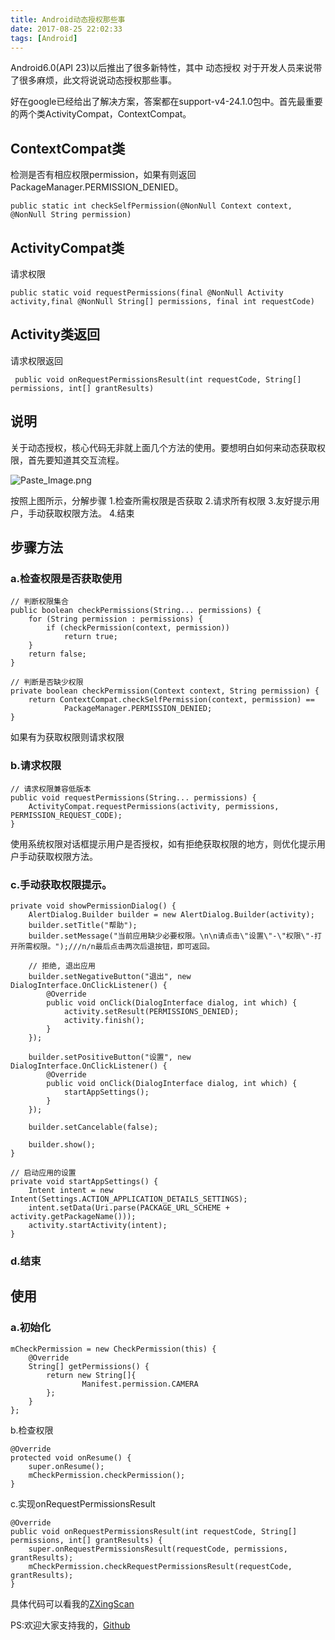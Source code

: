 ```yaml
---
title: Android动态授权那些事
date: 2017-08-25 22:02:33
tags: [Android]
---
```


Android6.0(API 23)以后推出了很多新特性，其中 动态授权 对于开发人员来说带了很多麻烦，此文将说说动态授权那些事。

好在google已经给出了解决方案，答案都在support-v4-24.1.0包中。首先最重要的两个类ActivityCompat，ContextCompat。

## ContextCompat类
检测是否有相应权限permission，如果有则返回PackageManager.PERMISSION_DENIED。

    public static int checkSelfPermission(@NonNull Context context, @NonNull String permission)

## ActivityCompat类

请求权限

    public static void requestPermissions(final @NonNull Activity activity,final @NonNull String[] permissions, final int requestCode)

## Activity类返回

请求权限返回

     public void onRequestPermissionsResult(int requestCode, String[] permissions, int[] grantResults)

## 说明
关于动态授权，核心代码无非就上面几个方法的使用。要想明白如何来动态获取权限，首先要知道其交互流程。

![Paste_Image.png](http://upload-images.jianshu.io/upload_images/2210217-ceda81027909ea98.png?imageMogr2/auto-orient/strip%7CimageView2/2/w/1240)


按照上图所示，分解步骤
1.检查所需权限是否获取
2.请求所有权限
3.友好提示用户，手动获取权限方法。
4.结束

## 步骤方法
### a.检查权限是否获取使用

    // 判断权限集合
    public boolean checkPermissions(String... permissions) {
        for (String permission : permissions) {
            if (checkPermission(context, permission))
                return true;
        }
        return false;
    }

    // 判断是否缺少权限
    private boolean checkPermission(Context context, String permission) {
        return ContextCompat.checkSelfPermission(context, permission) ==
                PackageManager.PERMISSION_DENIED;
    }
    
如果有为获取权限则请求权限

### b.请求权限

    // 请求权限兼容低版本
    public void requestPermissions(String... permissions) {
        ActivityCompat.requestPermissions(activity, permissions, PERMISSION_REQUEST_CODE);
    }

使用系统权限对话框提示用户是否授权，如有拒绝获取权限的地方，则优化提示用户手动获取权限方法。

### c.手动获取权限提示。

    private void showPermissionDialog() {
        AlertDialog.Builder builder = new AlertDialog.Builder(activity);
        builder.setTitle("帮助");
        builder.setMessage("当前应用缺少必要权限。\n\n请点击\"设置\"-\"权限\"-打开所需权限。");///n/n最后点击两次后退按钮，即可返回。

        // 拒绝, 退出应用
        builder.setNegativeButton("退出", new DialogInterface.OnClickListener() {
            @Override
            public void onClick(DialogInterface dialog, int which) {
                activity.setResult(PERMISSIONS_DENIED);
                activity.finish();
            }
        });

        builder.setPositiveButton("设置", new DialogInterface.OnClickListener() {
            @Override
            public void onClick(DialogInterface dialog, int which) {
                startAppSettings();
            }
        });

        builder.setCancelable(false);

        builder.show();
    }

    // 启动应用的设置
    private void startAppSettings() {
        Intent intent = new Intent(Settings.ACTION_APPLICATION_DETAILS_SETTINGS);
        intent.setData(Uri.parse(PACKAGE_URL_SCHEME + activity.getPackageName()));
        activity.startActivity(intent);
    }

### d.结束


## 使用

### a.初始化

	mCheckPermission = new CheckPermission(this) {
		@Override
		String[] getPermissions() {
			return new String[]{
					Manifest.permission.CAMERA
			};
		}
	};

b.检查权限

    @Override
    protected void onResume() {
        super.onResume();
        mCheckPermission.checkPermission();
    }

c.实现onRequestPermissionsResult

    @Override
    public void onRequestPermissionsResult(int requestCode, String[] permissions, int[] grantResults) {
        super.onRequestPermissionsResult(requestCode, permissions, grantResults);
        mCheckPermission.checkRequestPermissionsResult(requestCode, grantResults);
    }

具体代码可以看我的[ZXingScan](https://github.com/Chunyang1988/ZXingScan)

PS:欢迎大家支持我的，[Github](https://github.com/Chunyang1988)

